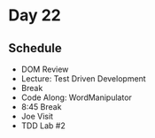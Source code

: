 # Day 22 

## Schedule
- DOM Review
- Lecture: Test Driven Development
- Break
- Code Along: WordManipulator
- 8:45 Break
- Joe Visit
- TDD Lab #2